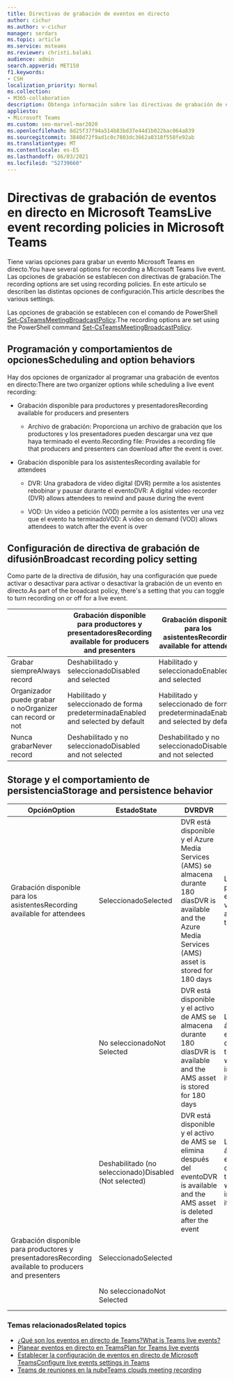 ```yaml
---
title: Directivas de grabación de eventos en directo
author: cichur
ms.author: v-cichur
manager: serdars
ms.topic: article
ms.service: msteams
ms.reviewer: christi.balaki
audience: admin
search.appverid: MET150
f1.keywords:
- CSH
localization_priority: Normal
ms.collection:
- M365-collaboration
description: Obtenga información sobre las directivas de grabación de eventos en directo.
appliesto:
- Microsoft Teams
ms.custom: seo-marvel-mar2020
ms.openlocfilehash: 8d25f37f94a514b83bd37e44d1b022bac064a839
ms.sourcegitcommit: 3840d72f9ad1c0c7803dc3662a0318f558fe92ab
ms.translationtype: MT
ms.contentlocale: es-ES
ms.lasthandoff: 06/03/2021
ms.locfileid: "52739660"
---
```

# <a name="live-event-recording-policies-in-microsoft-teams"></a><span data-ttu-id="f5ba1-103">Directivas de grabación de eventos en directo en Microsoft Teams</span><span class="sxs-lookup"><span data-stu-id="f5ba1-103">Live event recording policies in Microsoft Teams</span></span>

<span data-ttu-id="f5ba1-104">Tiene varias opciones para grabar un evento Microsoft Teams en directo.</span><span class="sxs-lookup"><span data-stu-id="f5ba1-104">You have several options for recording a Microsoft Teams live event.</span></span> <span data-ttu-id="f5ba1-105">Las opciones de grabación se establecen con directivas de grabación.</span><span class="sxs-lookup"><span data-stu-id="f5ba1-105">The recording options are set using recording policies.</span></span> <span data-ttu-id="f5ba1-106">En este artículo se describen las distintas opciones de configuración.</span><span class="sxs-lookup"><span data-stu-id="f5ba1-106">This article describes the various settings.</span></span>

<span data-ttu-id="f5ba1-107">Las opciones de grabación se establecen con el comando de PowerShell [Set-CsTeamsMeetingBroadcastPolicy](/powershell/module/skype/set-csteamsmeetingbroadcastpolicy?view=skype-ps).</span><span class="sxs-lookup"><span data-stu-id="f5ba1-107">The recording options are set using the PowerShell command [Set-CsTeamsMeetingBroadcastPolicy](/powershell/module/skype/set-csteamsmeetingbroadcastpolicy?view=skype-ps).</span></span>

## <a name="scheduling-and-option-behaviors"></a><span data-ttu-id="f5ba1-108">Programación y comportamientos de opciones</span><span class="sxs-lookup"><span data-stu-id="f5ba1-108">Scheduling and option behaviors</span></span>

<span data-ttu-id="f5ba1-109">Hay dos opciones de organizador al programar una grabación de eventos en directo:</span><span class="sxs-lookup"><span data-stu-id="f5ba1-109">There are two organizer options while scheduling a live event recording:</span></span>

- <span data-ttu-id="f5ba1-110">Grabación disponible para productores y presentadores</span><span class="sxs-lookup"><span data-stu-id="f5ba1-110">Recording available for producers and presenters</span></span>

  - <span data-ttu-id="f5ba1-111">Archivo de grabación: Proporciona un archivo de grabación que los productores y los presentadores pueden descargar una vez que haya terminado el evento.</span><span class="sxs-lookup"><span data-stu-id="f5ba1-111">Recording file: Provides a recording file that producers and presenters can download after the event is over.</span></span>

- <span data-ttu-id="f5ba1-112">Grabación disponible para los asistentes</span><span class="sxs-lookup"><span data-stu-id="f5ba1-112">Recording available for attendees</span></span>

  - <span data-ttu-id="f5ba1-113">DVR: Una grabadora de vídeo digital (DVR) permite a los asistentes rebobinar y pausar durante el evento</span><span class="sxs-lookup"><span data-stu-id="f5ba1-113">DVR: A digital video recorder (DVR) allows attendees to rewind and pause during the event</span></span>

  - <span data-ttu-id="f5ba1-114">VOD: Un vídeo a petición (VOD) permite a los asistentes ver una vez que el evento ha terminado</span><span class="sxs-lookup"><span data-stu-id="f5ba1-114">VOD: A video on demand (VOD) allows attendees to watch after the event is over</span></span>

## <a name="broadcast-recording-policy-setting"></a><span data-ttu-id="f5ba1-115">Configuración de directiva de grabación de difusión</span><span class="sxs-lookup"><span data-stu-id="f5ba1-115">Broadcast recording policy setting</span></span>

<span data-ttu-id="f5ba1-116">Como parte de la directiva de difusión, hay una configuración que puede activar o desactivar para activar o desactivar la grabación de un evento en directo.</span><span class="sxs-lookup"><span data-stu-id="f5ba1-116">As part of the broadcast policy, there's a setting that you can toggle to turn recording on or off for a live event.</span></span>

|                                 | <span data-ttu-id="f5ba1-117">Grabación disponible para productores y presentadores</span><span class="sxs-lookup"><span data-stu-id="f5ba1-117">Recording available for producers and presenters</span></span> | <span data-ttu-id="f5ba1-118">Grabación disponible para los asistentes</span><span class="sxs-lookup"><span data-stu-id="f5ba1-118">Recording available for attendees</span></span> |
| ------------------------------- | ---------------------------------------------------- | ------------------------------------- |
| <span data-ttu-id="f5ba1-119">Grabar siempre</span><span class="sxs-lookup"><span data-stu-id="f5ba1-119">Always record</span></span>               | <span data-ttu-id="f5ba1-120">Deshabilitado y seleccionado</span><span class="sxs-lookup"><span data-stu-id="f5ba1-120">Disabled and selected</span></span>                                | <span data-ttu-id="f5ba1-121">Habilitado y seleccionado</span><span class="sxs-lookup"><span data-stu-id="f5ba1-121">Enabled and selected</span></span>         |
| <span data-ttu-id="f5ba1-122">Organizador puede grabar o no</span><span class="sxs-lookup"><span data-stu-id="f5ba1-122">Organizer can record or not</span></span> | <span data-ttu-id="f5ba1-123">Habilitado y seleccionado de forma predeterminada</span><span class="sxs-lookup"><span data-stu-id="f5ba1-123">Enabled and selected by default</span></span>                  | <span data-ttu-id="f5ba1-124">Habilitado y seleccionado de forma predeterminada</span><span class="sxs-lookup"><span data-stu-id="f5ba1-124">Enabled and selected by default</span></span>   |
| <span data-ttu-id="f5ba1-125">Nunca grabar</span><span class="sxs-lookup"><span data-stu-id="f5ba1-125">Never record</span></span>               | <span data-ttu-id="f5ba1-126">Deshabilitado y no seleccionado</span><span class="sxs-lookup"><span data-stu-id="f5ba1-126">Disabled and not selected</span></span>                            | <span data-ttu-id="f5ba1-127">Deshabilitado y no seleccionado</span><span class="sxs-lookup"><span data-stu-id="f5ba1-127">Disabled and not selected</span></span>      |

## <a name="storage-and-persistence-behavior"></a><span data-ttu-id="f5ba1-128">Storage y el comportamiento de persistencia</span><span class="sxs-lookup"><span data-stu-id="f5ba1-128">Storage and persistence behavior</span></span>

| <span data-ttu-id="f5ba1-129">Opción</span><span class="sxs-lookup"><span data-stu-id="f5ba1-129">Option</span></span>                                       | <span data-ttu-id="f5ba1-130">Estado</span><span class="sxs-lookup"><span data-stu-id="f5ba1-130">State</span></span>   | <span data-ttu-id="f5ba1-131">DVR</span><span class="sxs-lookup"><span data-stu-id="f5ba1-131">DVR</span></span>                                                   | <span data-ttu-id="f5ba1-132">VOD</span><span class="sxs-lookup"><span data-stu-id="f5ba1-132">VOD</span></span>                                                     | <span data-ttu-id="f5ba1-133">Grabación</span><span class="sxs-lookup"><span data-stu-id="f5ba1-133">Recording</span></span>                |
| ------------------------------------------------ | ------------ | --------------------------------------------------------- | ----------------------------------------------------------- | ---------------------------- |
| <span data-ttu-id="f5ba1-134">Grabación disponible para los asistentes</span><span class="sxs-lookup"><span data-stu-id="f5ba1-134">Recording available for attendees</span></span> | <span data-ttu-id="f5ba1-135">Seleccionado</span><span class="sxs-lookup"><span data-stu-id="f5ba1-135">Selected</span></span>     | <span data-ttu-id="f5ba1-136">DVR está disponible y el Azure Media Services (AMS) se almacena durante 180 días</span><span class="sxs-lookup"><span data-stu-id="f5ba1-136">DVR is available and the Azure Media Services (AMS) asset is stored for 180 days</span></span> | <span data-ttu-id="f5ba1-137">Los asistentes pueden acceder al evento y verlo</span><span class="sxs-lookup"><span data-stu-id="f5ba1-137">Attendee can access and watch the event</span></span>                     |                              |
|                                                  | <span data-ttu-id="f5ba1-138">No seleccionado</span><span class="sxs-lookup"><span data-stu-id="f5ba1-138">Not Selected</span></span> | <span data-ttu-id="f5ba1-139">DVR está disponible y el activo de AMS se almacena durante 180 días</span><span class="sxs-lookup"><span data-stu-id="f5ba1-139">DVR is available and the AMS asset is stored for 180 days</span></span> | <span data-ttu-id="f5ba1-140">Los asistentes no án acceso al evento una vez que se ha terminado</span><span class="sxs-lookup"><span data-stu-id="f5ba1-140">Attendee won't get access into the event after it's over</span></span> |                              |
||<span data-ttu-id="f5ba1-141">Deshabilitado (no seleccionado)</span><span class="sxs-lookup"><span data-stu-id="f5ba1-141">Disabled (Not selected)</span></span>|<span data-ttu-id="f5ba1-142">DVR está disponible y el activo de AMS se elimina después del evento</span><span class="sxs-lookup"><span data-stu-id="f5ba1-142">DVR is available and the AMS asset is deleted after the event</span></span>|<span data-ttu-id="f5ba1-143">Los asistentes no án acceso al evento una vez que se ha terminado</span><span class="sxs-lookup"><span data-stu-id="f5ba1-143">Attendee won't get access into the event after it's over</span></span>||
| <span data-ttu-id="f5ba1-144">Grabación disponible para productores y presentadores</span><span class="sxs-lookup"><span data-stu-id="f5ba1-144">Recording available to producers and presenters</span></span> | <span data-ttu-id="f5ba1-145">Seleccionado</span><span class="sxs-lookup"><span data-stu-id="f5ba1-145">Selected</span></span>     |                                                           |                                                             | <span data-ttu-id="f5ba1-146">Se crea y almacena un MP4</span><span class="sxs-lookup"><span data-stu-id="f5ba1-146">An MP4 is created and stored</span></span> |
|                                                  | <span data-ttu-id="f5ba1-147">No seleccionado</span><span class="sxs-lookup"><span data-stu-id="f5ba1-147">Not Selected</span></span> |                                                           |                                                             | <span data-ttu-id="f5ba1-148">No se crea ningún archivo</span><span class="sxs-lookup"><span data-stu-id="f5ba1-148">No file is created</span></span>           |

### <a name="related-topics"></a><span data-ttu-id="f5ba1-149">Temas relacionados</span><span class="sxs-lookup"><span data-stu-id="f5ba1-149">Related topics</span></span>

- [<span data-ttu-id="f5ba1-150">¿Qué son los eventos en directo de Teams?</span><span class="sxs-lookup"><span data-stu-id="f5ba1-150">What is Teams live events?</span></span>](what-are-teams-live-events.md)
- [<span data-ttu-id="f5ba1-151">Planear eventos en directo en Teams</span><span class="sxs-lookup"><span data-stu-id="f5ba1-151">Plan for Teams live events</span></span>](plan-for-teams-live-events.md)
- [<span data-ttu-id="f5ba1-152">Establecer la configuración de eventos en directo de Microsoft Teams</span><span class="sxs-lookup"><span data-stu-id="f5ba1-152">Configure live events settings in Teams</span></span>](configure-teams-live-events.md)
- [<span data-ttu-id="f5ba1-153">Teams de reuniones en la nube</span><span class="sxs-lookup"><span data-stu-id="f5ba1-153">Teams clouds meeting recording</span></span>](../cloud-recording.md)
